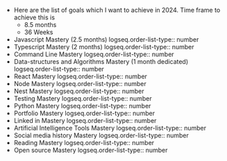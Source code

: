 - Here are the list of goals which I want to achieve in 2024. Time frame to achieve this is
	- 8.5 months
	- 36 Weeks
- Javascript Mastery (2.5 months)
  logseq.order-list-type:: number
- Typescript Mastery (2 months)
  logseq.order-list-type:: number
- Command Line Mastery
  logseq.order-list-type:: number
- Data-structures and Algorithms Mastery (1 month dedicated)
  logseq.order-list-type:: number
- React Mastery
  logseq.order-list-type:: number
- Node Mastery
  logseq.order-list-type:: number
- Nest Mastery
  logseq.order-list-type:: number
- Testing Mastery
  logseq.order-list-type:: number
- Python Mastery
  logseq.order-list-type:: number
- Portfolio Mastery
  logseq.order-list-type:: number
- Linked in Mastery
  logseq.order-list-type:: number
- Artificial Intelligence Tools Mastery
  logseq.order-list-type:: number
- Social media history Mastery
  logseq.order-list-type:: number
- Reading Mastery
  logseq.order-list-type:: number
- Open source Mastery
  logseq.order-list-type:: number